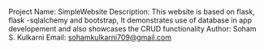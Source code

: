 Project Name: SimpleWebsite
Description: This website is based on flask, flask -sqlalchemy and bootstrap, It demonstrates use of database in app developement and also showcases the CRUD functionality 
Author: Soham S. Kulkarni
Email: sohamkulkarni709@gmail.com

